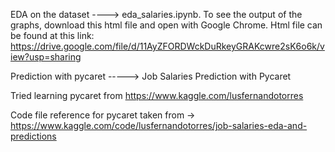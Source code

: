 EDA on the dataset ----> eda_salaries.ipynb. To see the output of the graphs, 
download this html file and open with Google Chrome. Html file can be found at this link:
https://drive.google.com/file/d/11AyZFORDWckDuRkeyGRAKcwre2sK6o6k/view?usp=sharing

Prediction with pycaret -----> Job Salaries Prediction with Pycaret

Tried learning pycaret from https://www.kaggle.com/lusfernandotorres

Code file reference for pycaret taken from -> https://www.kaggle.com/code/lusfernandotorres/job-salaries-eda-and-predictions
